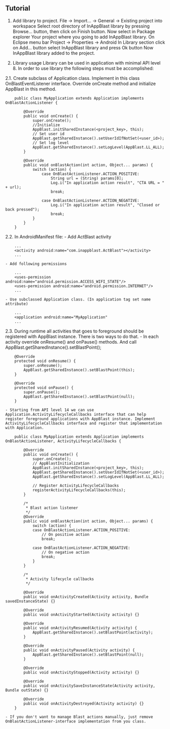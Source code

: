 ## Tutorial

1. Add library to project.
	File -> Import… -> General -> Existing project into workspace
	Select root directory of InAppBlast library by pressing Browse… button, then click on Finish button.
	Now select in Package explorer Your project where you going to add InAppBlast library. On Eclipse menu bar Project -> Properties -> Android 
	In Library section click on Add… button select InAppBlast library and press Ok button
	Now InAppBlast library added to the project.

2.  Library usage
	Library can be used in application with minimal API level 8. 
	In order to use library the following steps must be accomplished:

2.1. Create subclass of Application class. Implement in this class OnBlastEventListener interface. Override onCreate method and initialize AppBlast in this method.

		public class MyApplication extends Application implements OnBlastActionListener {
			    
			@Override
			public void onCreate() {
				super.onCreate();
				//Initialize
				AppBlast.initSharedInstance(<project_key>, this);
				// Set user id
				AppBlast.getSharedInstance().setUserIdIfNotSet(<user_id>);
				// Set log level
				AppBlast.getSharedInstance().setLogLevel(AppBlast.LL_ALL);
			}
			    
			@Override
			public void onBlastAction(int action, Object... params) {
				switch (action) {
					case OnBlastActionListener.ACTION_POSITIVE:
						String url = (String) params[0];
						Log.i("In application action result", "CTA URL = " + url);
						break;

					case OnBlastActionListener.ACTION_NEGATIVE:
						Log.i("In application action result", "Closed or back pressed");
						break;
				}	 
			}
		}

2.2. In AndroidManifest file:
	- Add ActBlast activity 

		...
		<activity android:name="com.inappblast.ActBlast"></activity>
		...

	- Add following permissions 

		...
		<uses-permission android:name="android.permission.ACCESS_WIFI_STATE"/>
		<uses-permission android:name="android.permission.INTERNET"/>
		...

	- Use subclassed Application class. (In application tag set name attribute) 

		...
		<application android:name="MyApplication"
		...

2.3. During runtime all activities that goes to foreground should be registered with AppBlast instance. There is two ways to do that.
	- In each activity override onResume() and onPause() methods. And call AppBlast.getSharedInstance().setBlastPoint();

		@Override
		protected void onResume() {
			super.onResume();
			AppBlast.getSharedInstance().setBlastPoint(this);
		}

		@Override
		protected void onPause() {
			super.onPause();
			AppBlast.getSharedInstance().setBlastPoint(null);
		}

	- Starting from API level 14 we can use Application.ActivityLifecycleCallbacks interface that can help register foreground applications with AppBlast instance. Implement ActivityLifecycleCallbacks interface and register that implementation with Application.

		public class MyApplication extends Application implements OnBlastActionListener, ActivityLifecycleCallbacks {

			@Override
			public void onCreate() {
				super.onCreate();
				// AppBlastInitialization
				AppBlast.initSharedInstance(<project_key>, this);
				AppBlast.getSharedInstance().setUserIdIfNotSet(<user_id>);
				AppBlast.getSharedInstance().setLogLevel(AppBlast.LL_ALL);

				// Register ActivityLifecycleCallbacks
				registerActivityLifecycleCallbacks(this);
			}

			/*
			 * Blast action listener
			 */
			@Override
			public void onBlastAction(int action, Object... params) {
				switch (action) {
				case OnBlastActionListener.ACTION_POSITIVE:
					// On positive action
					break;

				case OnBlastActionListener.ACTION_NEGATIVE:
					// On negative action
					break;
				}
			}

			/*
			 * Activity lifecycle callbacks
			 */

			@Override
			public void onActivityCreated(Activity activity, Bundle savedInstanceState) {}

			@Override
			public void onActivityStarted(Activity activity) {}

			@Override
			public void onActivityResumed(Activity activity) {
				AppBlast.getSharedInstance().setBlastPoint(activity);
			}

			@Override
			public void onActivityPaused(Activity activity) {
				AppBlast.getSharedInstance().setBlastPoint(null);
			}

			@Override
			public void onActivityStopped(Activity activity) {}

			@Override
			public void onActivitySaveInstanceState(Activity activity, Bundle outState) {}

			@Override
			public void onActivityDestroyed(Activity activity) {}
		}

	- If you don't want to manage Blast actions manually, just remove OnBlastActionListener-interface implementation from you class.
